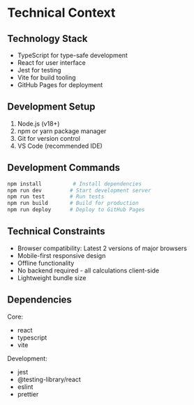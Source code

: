 # Technical Context

## Technology Stack
- TypeScript for type-safe development
- React for user interface
- Jest for testing
- Vite for build tooling
- GitHub Pages for deployment

## Development Setup
1. Node.js (v18+)
2. npm or yarn package manager
3. Git for version control
4. VS Code (recommended IDE)

## Development Commands
```bash
npm install          # Install dependencies
npm run dev         # Start development server
npm run test        # Run tests
npm run build       # Build for production
npm run deploy      # Deploy to GitHub Pages
```

## Technical Constraints
- Browser compatibility: Latest 2 versions of major browsers
- Mobile-first responsive design
- Offline functionality
- No backend required - all calculations client-side
- Lightweight bundle size

## Dependencies
Core:
- react
- typescript
- vite

Development:
- jest
- @testing-library/react
- eslint
- prettier 